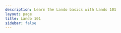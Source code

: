 ```yaml
---
description: Learn the Lando basics with Lando 101
layout: page
title: Lando 101
sidebar: false
---
```

<VPLCollectionPage>
  <VPLCollectionPageTitle>
    <template #title>
      Lando 101
    </template>
    <template #lead>
      Learn the basics with Lando 101
    </template>
  </VPLCollectionPageTitle>
  <VPLCollectionPageTags v-model="tags" />
  <VPLCollectionItems :tags="tags" :items="pages"/>
</VPLCollectionPage>

<script setup>
import {VPLCollectionPage, VPLCollectionPageTags, VPLCollectionPageTitle, VPLCollectionItems} from '@lando/vitepress-theme-default-plus';
import {useCollection} from '@lando/vitepress-theme-default-plus';
const {pages, tags} = useCollection('lando101');
</script>
